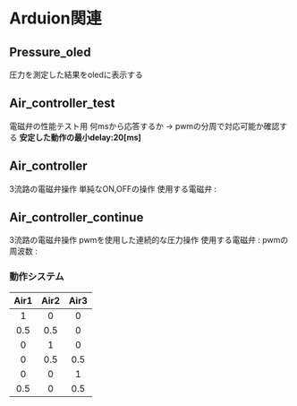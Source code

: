 # Arduion関連
## Pressure_oled
圧力を測定した結果をoledに表示する

## Air_controller_test
電磁弁の性能テスト用
何msから応答するか → pwmの分周で対応可能か確認する
**安定した動作の最小delay:20[ms]**

## Air_controller 
3流路の電磁弁操作
単純なON,OFFの操作
使用する電磁弁 : 

## Air_controller_continue
3流路の電磁弁操作
pwmを使用した連続的な圧力操作
使用する電磁弁 :
pwmの周波数 : 
### 動作システム
|Air1|Air2|Air3|
|:--:|:--:|:--:|
|1|0|0|
|0.5|0.5|0|
|0|1|0|
|0|0.5|0.5|
|0|0|1|
|0.5|0|0.5|
